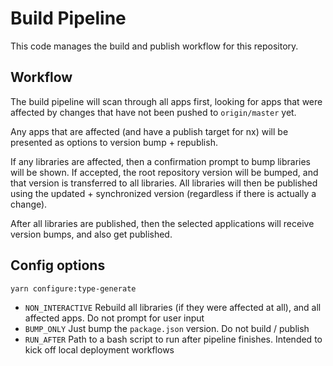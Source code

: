 # Build Pipeline

This code manages the build and publish workflow for this repository.

## Workflow

The build pipeline will scan through all apps first, looking for apps that were
affected by changes that have not been pushed to `origin/master` yet.

Any apps that are affected (and have a publish target for nx) will be presented as options to
version bump + republish.

If any libraries are affected, then a confirmation prompt to bump libraries will be shown.
If accepted, the root repository version will be bumped, and that version is transferred to all libraries.
All libraries will then be published using the updated + synchronized version (regardless if there is actually a change).

After all libraries are published, then the selected applications will receive version bumps, and also get published.

## Config options

```bash
yarn configure:type-generate
```

- `NON_INTERACTIVE` Rebuild all libraries (if they were affected at all), and all affected apps. Do not prompt for user input
- `BUMP_ONLY` Just bump the `package.json` version. Do not build / publish
- `RUN_AFTER` Path to a bash script to run after pipeline finishes. Intended to kick off local deployment workflows
